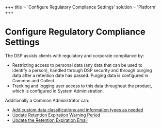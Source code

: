 +++
title = 'Configure Regulatory Compliance Settings'
solution = 'Platform'
+++

# Configure Regulatory Compliance Settings

The DSP assists clients with regulatory and corporate compliance by:

  - Restricting access to personal data (any data that can be used to
    identify a person), handled through DSP security and through purging
    data after a retention date has passed. Purging data is configured
    in Common and Collect.
  - Tracking and logging user access to this data throughout the
    product, which is configured in System Administration.

Additionally a Common Administrator can:

  - [Add custom data classifications and information types as
    needed](Add%20Custom%20Data%20Classifications%20and%20Information%20Types.htm)
  - [Update Retention Expiration Warning
    Period](Update%20Retention%20Expiration%20Warning%20Period.htm)
  - [Update the Retention Expiration
    Email](Update%20the%20Retention%20Expiration%20Email.htm)
